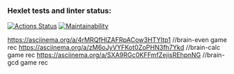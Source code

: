 ### Hexlet tests and linter status:
[![Actions Status](https://github.com/shlegeldavid/python-project-49/actions/workflows/hexlet-check.yml/badge.svg)](https://github.com/shlegeldavid/python-project-49/actions)
[![Maintainability](https://api.codeclimate.com/v1/badges/0a3486168e3802d79279/maintainability)](https://codeclimate.com/github/shlegeldavid/python-project-49/maintainability)

https://asciinema.org/a/4rMRQfHlZAFRpACow3HTYItp1 //brain-even game rec
https://asciinema.org/a/zM6oJyVYFKot0ZoPHN3fh7Ykd //brain-calc game rec
https://asciinema.org/a/SXA9RGc0KFFmfZejisREhpnNG //brain-gcd game rec